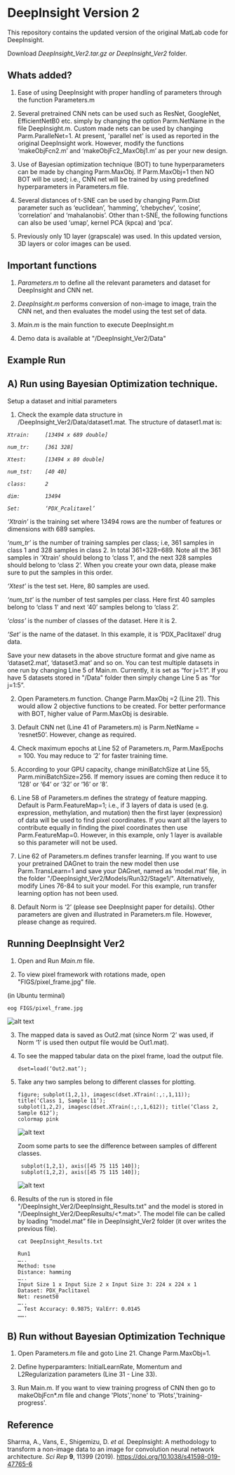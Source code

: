 # DeepInsight Version 2
This repository contains the updated version of the original MatLab code for DeepInsight.

Download <i>DeepInsight_Ver2.tar.gz or DeepInsight_Ver2</i> folder.

## Whats added?
1)	Ease of using DeepInsight with proper handling of parameters through the function Parameters.m

2)	Several pretrained CNN nets can be used such as ResNet, GoogleNet, EfficientNetB0 etc. simply by changing the option Parm.NetName in the file DeepInsight.m. Custom made nets can be used by changing Parm.ParalleNet=1. At present, 'parallel net' is used as reported in the original DeepInsight work. However, modify the functions ‘makeObjFcn2.m’ and ‘makeObjFc2_MaxObj1.m’ as per your new design.

3)	Use of Bayesian optimization technique (BOT) to tune hyperparameters can be made by changing Parm.MaxObj. If Parm.MaxObj=1 then NO BOT will be used; i.e., CNN net will be trained by using predefined hyperparameters in Parameters.m file.

4)	Several distances of t-SNE can be used by changing Parm.Dist parameter such as ‘euclidean’, ‘hamming’, ‘chebychev’, ‘cosine’, ‘correlation’ and ‘mahalanobis’. Other than t-SNE, the following functions can also be used ‘umap’, kernel PCA (kpca) and ‘pca’.

5)	Previously only 1D layer (grapscale) was used. In this updated version, 3D layers or color images can be used.

## Important functions
1)	<i>Parameters.m</i> to define all the relevant parameters and dataset for DeepInsight and CNN net.

2)	<i>DeepInsight.m</i> performs conversion of non-image to image, train the CNN net, and then evaluates the model using the test set of data.

3)	<i>Main.m</i> is the main function to execute DeepInsight.m

4)	Demo data is available at "/DeepInsight_Ver2/Data"


## Example Run 
## A)	Run using Bayesian Optimization technique.

Setup a dataset and initial parameters

1)	Check the example data structure in /DeepInsight_Ver2/Data/dataset1.mat. The structure of dataset1.mat is:

  <p><i>

	Xtrain:		[13494 x 689 double]
  
  	num_tr:		[361 328]
  
  	Xtest:		[13494 x 80 double]
  
  	num_tst:	[40 40]
  
  	class:		2
  
  	dim:		13494
  
	Set:		‘PDX_Pcalitaxel’
</i></p>
  

<i>‘Xtrain’</i> is the training set where 13494 rows are the number of features or dimensions with 689 samples.

<i>‘num_tr’</i> is the number of training samples per class; i.e, 361 samples in class 1 and 328 samples in class 2. In total 361+328=689. Note all the 361 samples in ‘Xtrain’ should belong to ‘class 1’, and the next 328 samples should belong to ‘class 2’. When you create your own data, please make sure to put the samples in this order.

<i>‘Xtest’</i> is the test set. Here, 80 samples are used.

<i>‘num_tst’</i> is the number of test samples per class. Here first 40 samples belong to ‘class 1’ and next ‘40’ samples belong to ‘class 2’.

<i>‘class’</i> is the number of classes of the dataset. Here it is 2.

<i>‘Set’</i> is the name of the dataset. In this example, it is ‘PDX_Paclitaxel’ drug data.

Save your new datasets in the above structure format and give name as ‘dataset2.mat’, ‘dataset3.mat’ and so on. You can test multiple datasets in one run by changing Line 5 of Main.m. Currently, it is set as “for j=1:1”. If you have 5 datasets stored in "/Data" folder then simply change Line 5 as “for j=1:5”.

2)	Open Parameters.m function. Change Parm.MaxObj =2 (Line 21). This would allow 2 objective functions to be created. For better performance with BOT, higher value of Parm.MaxObj is desirable.

3)	Default CNN net (Line 41 of Parameters.m) is Parm.NetName = ‘resnet50’. However, change as required.

4)	Check maximum epochs at Line 52 of Parameters.m, Parm.MaxEpochs = 100. You may reduce to ‘2’ for faster training time.

5)	According to your GPU capacity, change miniBatchSize at Line 55, Parm.miniBatchSize=256. If memory issues are coming then reduce it to ‘128’ or ‘64’ or ‘32’ or ‘16’ or ‘8’.

6)	Line 58 of Parameters.m defines the strategy of feature mapping. Default is Parm.FeatureMap=1; i.e., if 3 layers of data is used (e.g. expression, methylation, and mutation) then the first layer (expression) of data will be used to find pixel coordinates. If you want all the layers to contribute equally in finding the pixel coordinates then use Parm.FeatureMap=0. However, in this example, only 1 layer is available so this parameter will not be used.

7)	Line 62 of Parameters.m defines transfer learning. If you want to use your pretrained DAGnet to train the new model then use Parm.TransLearn=1 and save your DAGnet, named as ‘model.mat’ file, in the folder "/DeepInsight_Ver2/Models/Run32/Stage1/". Alternatively, modify Lines 76-84 to suit your model. For this example, run transfer learning option has not been used.

8)	Default Norm is ‘2’ (please see DeepInsight paper for details). Other parameters are given and illustrated in Parameters.m file. However, please change as required.

## Running DeepInsight Ver2

1.	Open and Run <i>Main.m</i> file.
 
2.	To view pixel framework with rotations made, open "FIGS/pixel_frame.jpg" file. 

   (in Ubuntu terminal)
   
	eog FIGS/pixel_frame.jpg 
   ![alt text](https://github.com/alok-ai-lab/DeepInsight/blob/master/ver2/FIGS/pixel_frame.jpg?raw=true)	

3.	The mapped data is saved as Out2.mat (since Norm ‘2’ was used, if Norm ‘1’ is used then output file would be Out1.mat).

4.	To see the mapped tabular data on the pixel frame, load the output file.

   		dset=load(‘Out2.mat’);

5.	Take any two samples belong to different classes for plotting.


		figure; subplot(1,2,1), imagesc(dset.XTrain(:,:,1,11)); title(‘Class 1, Sample 11’);
		subplot(1,2,2), imagesc(dset.XTrain(:,:,1,612)); title(‘Class 2, Sample 612’);
		colormap pink 
 	![alt text](https://github.com/alok-ai-lab/DeepInsight/blob/master/ver2/FIGS/Sample_Comparison.jpg?raw=true)

	Zoom some parts to see the difference between samples of different classes.

		 subplot(1,2,1), axis([45 75 115 140]);
		 subplot(1,2,2), axis([45 75 115 140]);
 	![alt text](https://github.com/alok-ai-lab/DeepInsight/blob/master/ver2/FIGS/Sample_Comparison_Zoomed.jpg?raw=true)

6.	Results of the run is stored in file "/DeepInsight_Ver2/DeepInsight_Results.txt" and the model is stored in "/DeepInsight_Ver2/DeepResults/<*.mat>". The model file can be called by loading “model.mat” file in DeepInsight_Ver2 folder (it over writes the previous file). 

   		cat DeepInsight_Results.txt

   		Run1
   		…..
   		Method: tsne
   		Distance: hamming
   		…..
   		Input Size 1 x Input Size 2 x Input Size 3: 224 x 224 x 1
   		Dataset: PDX_Paclitaxel
   		Net: resnet50
   		…..
   		… Test Accuracy: 0.9875; ValErr: 0.0145
   		…….

## B) Run without Bayesian Optimization Technique
1. Open Parameters.m file and goto Line 21. Change Parm.MaxObj=1.

2. Define hyperparamters: InitialLearnRate, Momentum and L2Regularization parameters (Line 31 - Line 33).

3. Run Main.m. If you want to view training progress of CNN then go to makeObjFcn*.m file and change 'Plots','none' to 'Plots','training-progress'.

## Reference
Sharma, A., Vans, E., Shigemizu, D. *et al.* DeepInsight: A methodology to transform a non-image data to an image for convolution neural network architecture. *Sci Rep* **9**, 11399 (2019). https://doi.org/10.1038/s41598-019-47765-6



